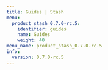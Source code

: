 ```yaml
---
title: Guides | Stash
menu:
  product_stash_0.7.0-rc.5:
    identifier: guides
    name: Guides
    weight: 40
menu_name: product_stash_0.7.0-rc.5
info:
  version: 0.7.0-rc.5
---
```


